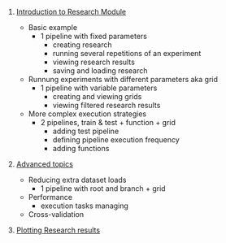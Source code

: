 1. [Introduction to Research Module](01_introduction_to_research.ipynb)
    * Basic example
        * 1 pipeline with fixed parameters
            * creating research
            * running several repetitions of an experiment
            * viewing research results
            * saving and loading research
    * Runnung experiments with different parameters aka grid
        * 1 pipeline with variable parameters
            * creating and viewing grids
            * viewing filtered research results
    * More complex execution strategies
        * 2 pipelines, train & test + function + grid
            * adding test pipeline
            * defining pipeline execution frequency
            * adding functions

1. [Advanced topics](02_advanced_usage_of_research.ipynb)
    * Reducing extra dataset loads
        * 1 pipeline with root and branch + grid
    * Performance
        * execution tasks managing
    * Cross-validation

1. [Plotting Research results](03_plotting_research_results.ipynb)